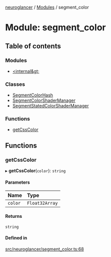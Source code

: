 [neuroglancer](../README.md) / [Modules](../modules.md) / segment\_color

# Module: segment\_color

## Table of contents

### Modules

- [&lt;internal\&gt;](segment_color._internal_.md)

### Classes

- [SegmentColorHash](../classes/segment_color.SegmentColorHash.md)
- [SegmentColorShaderManager](../classes/segment_color.SegmentColorShaderManager.md)
- [SegmentStatedColorShaderManager](../classes/segment_color.SegmentStatedColorShaderManager.md)

### Functions

- [getCssColor](segment_color.md#getcsscolor)

## Functions

### getCssColor

▸ **getCssColor**(`color`): `string`

#### Parameters

| Name | Type |
| :------ | :------ |
| `color` | `Float32Array` |

#### Returns

`string`

#### Defined in

[src/neuroglancer/segment_color.ts:68](https://github.com/ActiveBrainAtlas2/neuroglancer/blob/540617bc/src/neuroglancer/segment_color.ts#L68)
